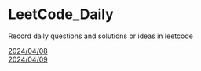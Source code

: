 # LeetCode_Daily
Record daily questions and solutions or ideas in leetcode

[2024/04/08](https://github.com/NaoCoding/LeetCode_Daily/blob/main/20240408.md) <br>
[2024/04/09](https://github.com/NaoCoding/LeetCode_Daily/blob/main/20240409.md)
